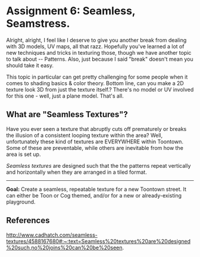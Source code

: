# Assignment 6: Seamless, Seamstress.

Alright, alright, I feel like I deserve to give you another break from dealing with 3D models, UV maps, all that razz. Hopefully you've learned a lot of new techniques and tricks in texturing those, though we have another topic to talk about -- Patterns. Also, just because I said "break" doesn't mean you should take it easy.

This topic in particular can get pretty challenging for some people when it comes to shading basics & color theory. Bottom line, can you make a 2D texture look 3D from just the texture itself.? There's no model or UV involved for this one - well, just a plane model. That's all.

## What are "Seamless Textures"?

Have you ever seen a texture that abruptly cuts off prematurely or breaks the illusion of a consistent looping texture within the area? Well, unfortunately these kind of textures are EVERYWHERE within Toontown. Some of these are preventable, while others are inevitable from how the area is set up.

*Seamless textures* are designed such that the the patterns repeat vertically and horizontally when they are arranged in a tiled format.

---

**Goal:** Create a seamless, repeatable texture for a new Toontown street. It can either be Toon or Cog themed, and/or for a new or already-existing playground.


## References

http://www.cadhatch.com/seamless-textures/4588167680#:~:text=Seamless%20textures%20are%20designed%20such,no%20joins%20can%20be%20seen.